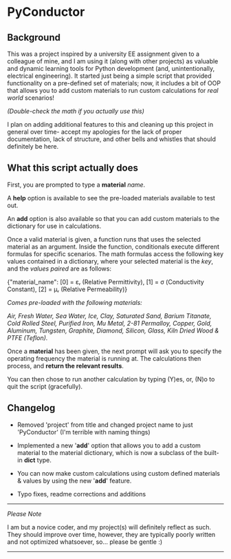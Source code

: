 PyConductor
===========


Background
----------
This was a project inspired by a university EE assignment given to a colleague of mine, and I am using it (along with other projects) as valuable and dynamic learning tools for Python development (and, unintentionally, electrical engineering). It started just being a simple script that provided functionality on a pre-defined set of materials; now, it includes a bit of OOP that allows you to add custom materials to run custom calculations for *real world* scenarios!

*(Double-check the math if you actually use this)*

I plan on adding additional features to this and cleaning up this project in general over time- accept my apologies for the lack of proper documentation, lack of structure, and other bells and whistles that should definitely be here.


What this script actually does
------------------------------

First, you are prompted to type a **material** *name*.

A **help** option is available to see the pre-loaded  materials available to test out.

An **add** option is also available so that you can add custom materials to the dictionary for use in calculations.

Once a valid material is given, a function runs that uses the selected material as an argument. Inside the function, conditionals execute different formulas for specific scenarios. The math formulas access the following key values contained in a dictionary, where your selected material is the *key*, and the *values paired* are as follows:

{"material_name": [0] = εᵣ (Relative Permittivity), [1] = σ (Conductivity Constant), [2] = μᵣ (Relative Permeability)}

   *Comes pre-loaded with the following materials:*

   *Air, Fresh Water, Sea Water, Ice, Clay, Saturated Sand, Barium Titanate, Cold Rolled Steel, Purified Iron, Mu Metal, 2-81
   Permalloy, Copper, Gold, Aluminum, Tungsten, Graphite, Diamond, Silicon, Glass, Kiln Dried Wood & PTFE (Teflon).*

Once a **material** has been given, the next prompt will ask you to specify the operating frequency the material is running at. The calculations then process, and **return the relevant results**.

You can then chose to run another calculation by typing (Y)es, or, (N)o to quit the script (gracefully).


Changelog
---------

- Removed 'project' from title and changed project name to just 'PyConductor' (I'm terrible with naming things)

- Implemented a new '**add**' option that allows you to add a custom material to the material dictionary, which is now a subclass of the built-in **dict** type.

- You can now make custom calculations using custom defined materials & values by using the new '**add**' feature.

- Typo fixes, readme corrections and additions

***
*Please Note*

I am but a novice coder, and my project(s) will definitely reflect as such. They should improve over time, however, they are typically poorly written and not optimized whatsoever, so... please be gentle :)

***
